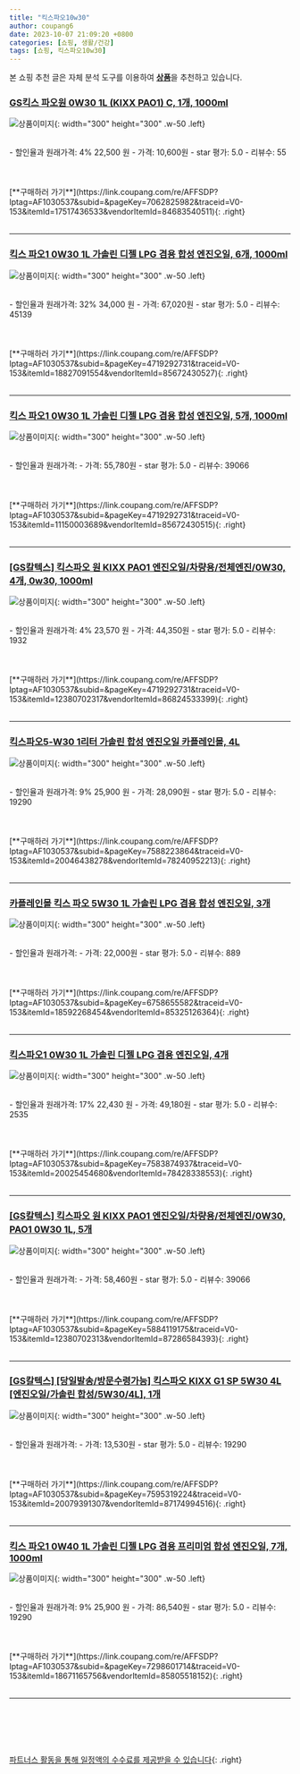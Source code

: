 ```yaml
---
title: "킥스파오10w30"
author: coupang6
date: 2023-10-07 21:09:20 +0800
categories: [쇼핑, 생활/건강]
tags: [쇼핑, 킥스파오10w30]
---
```


본 쇼핑 추천 글은 자체 분석 도구를 이용하여 [**상품**](https://link.coupang.com/a/bao1ui)을 추천하고 있습니다.

### [GS킥스 파오원 0W30 1L (KIXX PAO1) C, 1개, 1000ml](https://link.coupang.com/re/AFFSDP?lptag=AF1030537&subid=&pageKey=7062825982&traceid=V0-153&itemId=17517436533&vendorItemId=84683540511)

![상품이미지](https://thumbnail9.coupangcdn.com/thumbnails/remote/230x230ex/image/vendor_inventory/834a/fe8f39708e69b938429172bb58e6e6e87fdc893f977acd39631fa21431c2.jpeg){: width="300" height="300" .w-50 .left}


<br>
- 할인율과 원래가격: 4%  22,500   원
- 가격: 10,600원
- star 평가: 5.0
- 리뷰수: 55
<br>
<br>
<br>
<br>
[**구매하러 가기**](https://link.coupang.com/re/AFFSDP?lptag=AF1030537&subid=&pageKey=7062825982&traceid=V0-153&itemId=17517436533&vendorItemId=84683540511){: .right}
<br>
<br>

---

### [킥스 파오1 0W30 1L 가솔린 디젤 LPG 겸용 합성 엔진오일, 6개, 1000ml](https://link.coupang.com/re/AFFSDP?lptag=AF1030537&subid=&pageKey=4719292731&traceid=V0-153&itemId=18827091554&vendorItemId=85672430527)

![상품이미지](https://thumbnail10.coupangcdn.com/thumbnails/remote/230x230ex/image/vendor_inventory/c5f0/04d481919adfe2a3fa6d8590fa99767d334fb644b21cb51358cb94b3e0d0.jpg){: width="300" height="300" .w-50 .left}


<br>
- 할인율과 원래가격: 32%  34,000   원
- 가격: 67,020원
- star 평가: 5.0
- 리뷰수: 45139
<br>
<br>
<br>
<br>
[**구매하러 가기**](https://link.coupang.com/re/AFFSDP?lptag=AF1030537&subid=&pageKey=4719292731&traceid=V0-153&itemId=18827091554&vendorItemId=85672430527){: .right}
<br>
<br>

---

### [킥스 파오1 0W30 1L 가솔린 디젤 LPG 겸용 합성 엔진오일, 5개, 1000ml](https://link.coupang.com/re/AFFSDP?lptag=AF1030537&subid=&pageKey=4719292731&traceid=V0-153&itemId=11150003689&vendorItemId=85672430515)

![상품이미지](https://thumbnail10.coupangcdn.com/thumbnails/remote/230x230ex/image/vendor_inventory/c5f0/04d481919adfe2a3fa6d8590fa99767d334fb644b21cb51358cb94b3e0d0.jpg){: width="300" height="300" .w-50 .left}


<br>
- 할인율과 원래가격: 
- 가격: 55,780원
- star 평가: 5.0
- 리뷰수: 39066
<br>
<br>
<br>
<br>
[**구매하러 가기**](https://link.coupang.com/re/AFFSDP?lptag=AF1030537&subid=&pageKey=4719292731&traceid=V0-153&itemId=11150003689&vendorItemId=85672430515){: .right}
<br>
<br>

---

### [[GS칼텍스] 킥스파오 원 KIXX PAO1 엔진오일/차량용/전체엔진/0W30, 4개, 0w30, 1000ml](https://link.coupang.com/re/AFFSDP?lptag=AF1030537&subid=&pageKey=4719292731&traceid=V0-153&itemId=12380702317&vendorItemId=86824533399)

![상품이미지](https://thumbnail9.coupangcdn.com/thumbnails/remote/230x230ex/image/vendor_inventory/85b4/7d400c26cdacb93b8347a6241f7eefdb7b0208d2e6289222d8b3607e4a21.jpg){: width="300" height="300" .w-50 .left}


<br>
- 할인율과 원래가격: 4%  23,570   원
- 가격: 44,350원
- star 평가: 5.0
- 리뷰수: 1932
<br>
<br>
<br>
<br>
[**구매하러 가기**](https://link.coupang.com/re/AFFSDP?lptag=AF1030537&subid=&pageKey=4719292731&traceid=V0-153&itemId=12380702317&vendorItemId=86824533399){: .right}
<br>
<br>

---

### [킥스파오5-W30 1리터 가솔린 합성 엔진오일 카플레인몰, 4L](https://link.coupang.com/re/AFFSDP?lptag=AF1030537&subid=&pageKey=7588223864&traceid=V0-153&itemId=20046438278&vendorItemId=78240952213)

![상품이미지](https://thumbnail7.coupangcdn.com/thumbnails/remote/230x230ex/image/vendor_inventory/1a0e/f547ccb802278abf1553f21da00311d38b22c1bb50349ebf64bdcdc43c56.png){: width="300" height="300" .w-50 .left}


<br>
- 할인율과 원래가격: 9%  25,900   원
- 가격: 28,090원
- star 평가: 5.0
- 리뷰수: 19290
<br>
<br>
<br>
<br>
[**구매하러 가기**](https://link.coupang.com/re/AFFSDP?lptag=AF1030537&subid=&pageKey=7588223864&traceid=V0-153&itemId=20046438278&vendorItemId=78240952213){: .right}
<br>
<br>

---

### [카플레인몰 킥스 파오 5W30 1L 가솔린 LPG 겸용 합성 엔진오일, 3개](https://link.coupang.com/re/AFFSDP?lptag=AF1030537&subid=&pageKey=6758655582&traceid=V0-153&itemId=18592268454&vendorItemId=85325126364)

![상품이미지](https://thumbnail7.coupangcdn.com/thumbnails/remote/230x230ex/image/vendor_inventory/1a0e/f547ccb802278abf1553f21da00311d38b22c1bb50349ebf64bdcdc43c56.png){: width="300" height="300" .w-50 .left}


<br>
- 할인율과 원래가격: 
- 가격: 22,000원
- star 평가: 5.0
- 리뷰수: 889
<br>
<br>
<br>
<br>
[**구매하러 가기**](https://link.coupang.com/re/AFFSDP?lptag=AF1030537&subid=&pageKey=6758655582&traceid=V0-153&itemId=18592268454&vendorItemId=85325126364){: .right}
<br>
<br>

---

### [킥스파오1 0W30 1L 가솔린 디젤 LPG 겸용 엔진오일, 4개](https://link.coupang.com/re/AFFSDP?lptag=AF1030537&subid=&pageKey=7583874937&traceid=V0-153&itemId=20025454680&vendorItemId=78428338553)

![상품이미지](https://thumbnail9.coupangcdn.com/thumbnails/remote/230x230ex/image/vendor_inventory/c607/46f2c3267468861fc5fffd6c32b3739159dc993f44d73702fce78e9c90d7.png){: width="300" height="300" .w-50 .left}


<br>
- 할인율과 원래가격: 17%  22,430   원
- 가격: 49,180원
- star 평가: 5.0
- 리뷰수: 2535
<br>
<br>
<br>
<br>
[**구매하러 가기**](https://link.coupang.com/re/AFFSDP?lptag=AF1030537&subid=&pageKey=7583874937&traceid=V0-153&itemId=20025454680&vendorItemId=78428338553){: .right}
<br>
<br>

---

### [[GS칼텍스] 킥스파오 원 KIXX PAO1 엔진오일/차량용/전체엔진/0W30, PAO1 0W30 1L, 5개](https://link.coupang.com/re/AFFSDP?lptag=AF1030537&subid=&pageKey=5884119175&traceid=V0-153&itemId=12380702313&vendorItemId=87286584393)

![상품이미지](https://thumbnail7.coupangcdn.com/thumbnails/remote/230x230ex/image/vendor_inventory/e401/dcc65baad23cf9861e8f9811e6d45e7e598ef3a01f597ccdf677175f06a2.png){: width="300" height="300" .w-50 .left}


<br>
- 할인율과 원래가격: 
- 가격: 58,460원
- star 평가: 5.0
- 리뷰수: 39066
<br>
<br>
<br>
<br>
[**구매하러 가기**](https://link.coupang.com/re/AFFSDP?lptag=AF1030537&subid=&pageKey=5884119175&traceid=V0-153&itemId=12380702313&vendorItemId=87286584393){: .right}
<br>
<br>

---

### [[GS칼텍스] [당일발송/방문수령가능] 킥스파오 KIXX G1 SP 5W30 4L [엔진오일/가솔린 합성/5W30/4L], 1개](https://link.coupang.com/re/AFFSDP?lptag=AF1030537&subid=&pageKey=7595319224&traceid=V0-153&itemId=20079391307&vendorItemId=87174994516)

![상품이미지](https://thumbnail8.coupangcdn.com/thumbnails/remote/230x230ex/image/vendor_inventory/b027/8d0b9a3247504ae5ba76561651dd6a98f545a3cdefd13e5e10cb69b33805.jpg){: width="300" height="300" .w-50 .left}


<br>
- 할인율과 원래가격: 
- 가격: 13,530원
- star 평가: 5.0
- 리뷰수: 19290
<br>
<br>
<br>
<br>
[**구매하러 가기**](https://link.coupang.com/re/AFFSDP?lptag=AF1030537&subid=&pageKey=7595319224&traceid=V0-153&itemId=20079391307&vendorItemId=87174994516){: .right}
<br>
<br>

---

### [킥스 파오1 0W40 1L 가솔린 디젤 LPG 겸용 프리미엄 합성 엔진오일, 7개, 1000ml](https://link.coupang.com/re/AFFSDP?lptag=AF1030537&subid=&pageKey=7298601714&traceid=V0-153&itemId=18671165756&vendorItemId=85805518152)

![상품이미지](https://thumbnail8.coupangcdn.com/thumbnails/remote/230x230ex/image/vendor_inventory/b3ae/df776ca34edc3612393ec1404df6a7743dedee2f6a5a1faced7497f0e0e5.jpg){: width="300" height="300" .w-50 .left}


<br>
- 할인율과 원래가격: 9%  25,900   원
- 가격: 86,540원
- star 평가: 5.0
- 리뷰수: 19290
<br>
<br>
<br>
<br>
[**구매하러 가기**](https://link.coupang.com/re/AFFSDP?lptag=AF1030537&subid=&pageKey=7298601714&traceid=V0-153&itemId=18671165756&vendorItemId=85805518152){: .right}
<br>
<br>

---
<br><br><br><br><br> [파트너스 활동을 통해 일정액의 수수료를 제공받을 수 있습니다](https://link.coupang.com/a/bao1ui){: .right}